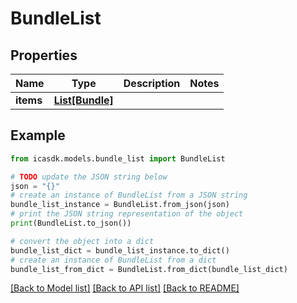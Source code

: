# BundleList


## Properties

Name | Type | Description | Notes
------------ | ------------- | ------------- | -------------
**items** | [**List[Bundle]**](Bundle.md) |  | 

## Example

```python
from icasdk.models.bundle_list import BundleList

# TODO update the JSON string below
json = "{}"
# create an instance of BundleList from a JSON string
bundle_list_instance = BundleList.from_json(json)
# print the JSON string representation of the object
print(BundleList.to_json())

# convert the object into a dict
bundle_list_dict = bundle_list_instance.to_dict()
# create an instance of BundleList from a dict
bundle_list_from_dict = BundleList.from_dict(bundle_list_dict)
```
[[Back to Model list]](../README.md#documentation-for-models) [[Back to API list]](../README.md#documentation-for-api-endpoints) [[Back to README]](../README.md)


